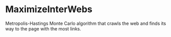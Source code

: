 MaximizeInterWebs
=================

Metropolis-Hastings Monte Carlo algorithm that crawls the web and finds its way to the page with the most links.
